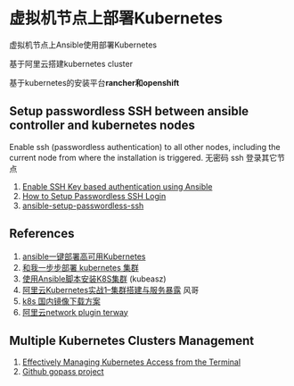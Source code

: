 # 虚拟机节点上部署Kubernetes

 虚拟机节点上Ansible使用部署Kubernetes

 基于阿里云搭建kubernetes cluster

 基于kubernetes的安装平台**rancher和openshift**

## Setup passwordless SSH between ansible controller and kubernetes nodes
Enable ssh (passwordless authentication) to all other nodes, including the current node from where the installation is triggered.
无密码 ssh 登录其它节点
1. [Enable SSH Key based authentication using Ansible](https://www.middlewareinventory.com/blog/ssh-key-based-authentication-using-ansible-ad-hoc-and-playbook/)
2. [How to Setup Passwordless SSH Login](https://linuxize.com/post/how-to-setup-passwordless-ssh-login/)
3. [ansible-setup-passwordless-ssh](https://github.com/ilias-sp/ansible-setup-passwordless-ssh)




 ## References
   1. [ansible一键部署高可用Kubernetes](https://github.com/zhangguanzhang/Kubernetes-ansible)
   2. [和我一步步部署 kubernetes 集群](https://github.com/opsnull/follow-me-install-kubernetes-cluster)
   3. [使用Ansible脚本安装K8S集群](https://github.com/gjmzj/kubeasz) (kubeasz)
   4. [阿里云Kubernetes实战1–集群搭建与服务暴露](https://www.guji.work/archives/693) 风哥
   5. [k8s 国内镜像下载方案](https://www.cnblogs.com/liyongjian5179/p/11318318.html)
   6. [阿里云network plugin terway](https://github.com/AliyunContainerService/terway)


## Multiple Kubernetes Clusters Management
1. [Effectively Managing Kubernetes Access from the Terminal](https://medium.com/capital-one-tech/managing-kubernetes-contexts-for-multiple-clusters-eed174288efe)
2. [Github gopass project](https://github.com/gopasspw/gopass)
